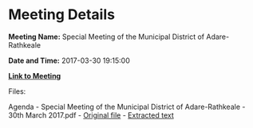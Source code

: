 # Meeting Details

**Meeting Name:** Special Meeting of the Municipal District of Adare-Rathkeale

**Date and Time:** 2017-03-30 19:15:00

**[Link to Meeting](https://www.limerick.ie/council/whats-on/special-meeting-municipal-district-adare-rathkeale-1)**

Files: 

Agenda - Special Meeting of the Municipal District of Adare-Rathkeale - 30th March 2017.pdf - [Original file](https://beta.limerick.ie/sites/default/files/media/documents/2017-04/agenda_30th_march2c_2017.pdf) - [Extracted text](./Agenda%20-%20Special%20Meeting%20of%20the%20Municipal%20District%20of%20Adare-Rathkeale%20-%2030th%20March%202017.md)


